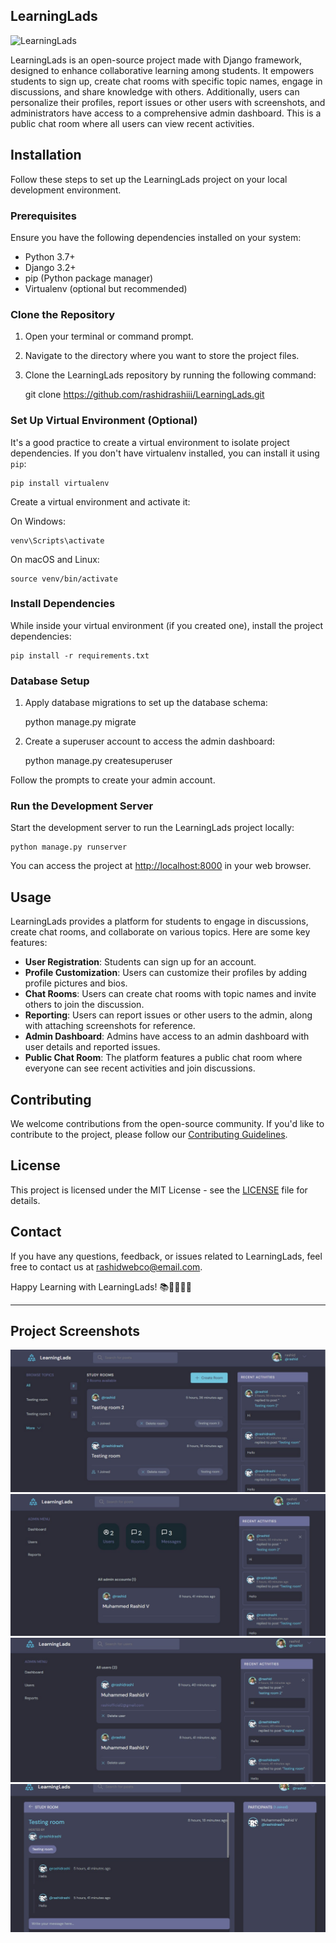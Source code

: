 LearningLads
------------
![LearningLads](https://socialify.git.ci/rashidrashiii/learninglads/image?language=1&name=1&owner=1&stargazers=1&theme=Light)



LearningLads is an open-source project made with Django framework, designed to enhance collaborative learning among students. It empowers students to sign up, create chat rooms with specific topic names, engage in discussions, and share knowledge with others. Additionally, users can personalize their profiles, report issues or other users with screenshots, and administrators have access to a comprehensive admin dashboard. This is a public chat room where all users can view recent activities.

Installation
------------

Follow these steps to set up the LearningLads project on your local development environment.

### Prerequisites

Ensure you have the following dependencies installed on your system:

*   Python 3.7+
*   Django 3.2+
*   pip (Python package manager)
*   Virtualenv (optional but recommended)

### Clone the Repository

1.  Open your terminal or command prompt.
2.  Navigate to the directory where you want to store the project files.
3.  Clone the LearningLads repository by running the following command:

    git clone https://github.com/rashidrashiii/LearningLads.git


### Set Up Virtual Environment (Optional)

It's a good practice to create a virtual environment to isolate project dependencies. If you don't have virtualenv installed, you can install it using `pip`:

    pip install virtualenv

Create a virtual environment and activate it:

On Windows:

    venv\Scripts\activate

On macOS and Linux:

    source venv/bin/activate

### Install Dependencies

While inside your virtual environment (if you created one), install the project dependencies:

    pip install -r requirements.txt

### Database Setup

1.  Apply database migrations to set up the database schema:

    python manage.py migrate

2.  Create a superuser account to access the admin dashboard:

    python manage.py createsuperuser

Follow the prompts to create your admin account.

### Run the Development Server

Start the development server to run the LearningLads project locally:

    python manage.py runserver

You can access the project at [http://localhost:8000](http://localhost:8000) in your web browser.

Usage
-----

LearningLads provides a platform for students to engage in discussions, create chat rooms, and collaborate on various topics. Here are some key features:

*   **User Registration**: Students can sign up for an account.
*   **Profile Customization**: Users can customize their profiles by adding profile pictures and bios.
*   **Chat Rooms**: Users can create chat rooms with topic names and invite others to join the discussion.
*   **Reporting**: Users can report issues or other users to the admin, along with attaching screenshots for reference.
*   **Admin Dashboard**: Admins have access to an admin dashboard with user details and reported issues.
*   **Public Chat Room**: The platform features a public chat room where everyone can see recent activities and join discussions.

Contributing
------------

We welcome contributions from the open-source community. If you'd like to contribute to the project, please follow our [Contributing Guidelines](CONTRIBUTING.md).

License
-------

This project is licensed under the MIT License - see the [LICENSE](LICENSE) file for details.

Contact
-------

If you have any questions, feedback, or issues related to LearningLads, feel free to contact us at [rashidwebco@email.com](mailto:rashidwebco@email.com).

Happy Learning with LearningLads! 📚👨‍🎓👩‍🎓

* * *



Project Screenshots
-------------------

![Screenshot 1](https://github.com/rashidrashiii/learninglads/blob/main/static/images/screenshoteasy%20(1).png)
![Screenshot 2](https://github.com/rashidrashiii/learninglads/blob/main/static/images/screenshoteasy%20(2).png)
![Screenshot 3](https://github.com/rashidrashiii/learninglads/blob/main/static/images/screenshoteasy%20(3).png)
![Screenshot 4](https://github.com/rashidrashiii/learninglads/blob/main/static/images/screenshoteasy%20(4).png)
